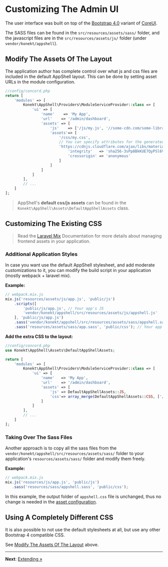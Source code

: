 # Customizing The Admin UI

The user interface was built on top of the [Bootstrap 4.0](https://getbootstrap.com/docs/4.0)
variant of [CoreUI](https://coreui.io/).

The SASS files can be found in the `src/resources/assets/sass/` folder, and the javascript files are
in the `src/resources/assets/js/` folder (under `vendor/konekt/appshell`).

## Modify The Assets Of The Layout

The application author has complete control over what js and css files are included in
the default AppShell layout. This can be done by setting asset URLs in the module configuration.

```php
//config/concord.php
return [
    'modules' => [
        Konekt\AppShell\Providers\ModuleServiceProvider::class => [
            'ui' => [
                'name'    => 'My App',
                'url'    => '/admin/dashboard',
                'assets' => [
                    'js'    => ['/js/my.js', '//some-cdn.com/some-library.js'],
                    'assets'=> [
                        '/css/my.css',
                        // You can specify attributes for the generated html tag:
                        'https://cdnjs.cloudflare.com/ajax/libs/material-design-iconic-font/2.2.0/css/material-design-iconic-font.min.css' => [
                            'integrity'   => 'sha256-3sPp8BkKUE7QyPSl6VfBByBroQbKxKG7tsusY2mhbVY=',
                            'crossorigin' => 'anonymous'
                        ]
                    ]
                ]
            ]
        ],
        // ...
    ]
];
```

> AppShell's **default css/js assets** can be found in the `Konekt\AppShell\Assets\DefaultAppShellAssets` class.

## Customizing The Existing CSS

> Read the [Laravel Mix](https://laravel.com/docs/5.7/mix#sass) Documentation for more details about managing frontend assets in your application.

### Additional Application Styles

In case you want use the default AppShell stylesheet, and add moderate customizations to it,
you can modify the build script in your application (mostly webpack + laravel mix).

**Example:**

```js
// webpack.mix.js
mix.js('resources/assets/js/app.js', 'public/js')
    .scripts([
        'public/js/app.js', // Your app's JS
        'vendor/konekt/appshell/src/resources/assets/js/appshell.js'
    ], 'public/js/app.js')
    .sass('vendor/konekt/appshell/src/resources/assets/sass/appshell.sass', 'public/css') // use the default CSS
    .sass('resources/assets/sass/app.sass', 'public/css'); // Your app's SASS
```

**Add the extra CSS to the layout:**

```php
//config/concord.php
use Konekt\AppShell\Assets\DefaultAppShellAssets;

return [
    'modules' => [
        Konekt\AppShell\Providers\ModuleServiceProvider::class => [
            'ui' => [
                'name'   => 'My App',
                'url'    => '/admin/dashboard',
                'assets' => [
                    'js' => DefaultAppShellAssets::JS,
                    'css'=> array_merge(DefaultAppShellAssets::CSS, ['/css/app.css'])
                ]
            ]
        ],
        // ...
    ]
];
```

### Taking Over The Sass Files

Another approach is to copy all the sass files from the
`vendor/konekt/appshell/src/resources/assets/sass/` folder to your application's
`resources/assets/sass/` folder and modify them freely.

**Example:**

```js
// webpack.mix.js
mix.js('resources/js/app.js', 'public/js')
   .sass('resources/sass/appshell.sass', 'public/css');
```

In this example, the output folder of `appshell.css` file is unchanged, thus no change is needed in
the [asset configuration](#modify-the-assets-of-the-layout).


## Using A Completely Different CSS

It is also possible to not use the default stylesheets at all, but use any other Bootstrap 4
compatible CSS.

See [Modify The Assets Of The Layout](#modify-the-assets-of-the-layout) above.

---

**Next**: [Extending &raquo;](extending.md)
